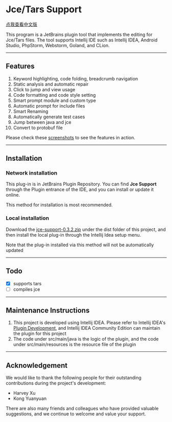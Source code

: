 # Jce/Tars Support
[点我查看中文版](README.md)
 
This program is a JetBrains plugin tool that implements the editing for Jce/Tars files. The tool supports Intellij IDE such as Intellij IDEA, Android Studio, PhpStorm, Webstorm, Goland, and CLion.

-------------------------------
 
## Features
 
1. Keyword highlighting, code folding, breadcrumb navigation
2. Static analysis and automatic repair
3. Click to jump and view usage
4. Code formatting and code style setting
5. Smart prompt module and custom type
6. Automatic prompt for include files
7. Smart Renaming
8. Automatically generate test cases
9. Jump between java and jce
10. Convert to protobuf file
 
Please check these [screenshots](./doc/features.md) to see the features in action. 
 
-------------------------------
 
## Installation
 
### Network installation
 
This plug-in is in JetBrains Plugin Repository. You can find **Jce Support** through the Plugin entrance of the IDE, and you can install or update it online.
 
This method for installation is most recommended.  
 
### Local installation
 
Download the [jce-support-0.3.2.zip](dist/jce-support-0.3.2.zip) under the dist folder of this project, and then install the local plug-in through the Intellij Idea setup menu.
 
Note that the plug-in installed via this method will not be automatically updated
 
 
-------------------------------
 
## Todo
 
- [x] supports tars
- [ ] compiles jce
 
-------------------------------
 
## Maintenance Instructions
 
1. This project is developed using Intellij IDEA. Please refer to Intellij IDEA's [Plugin Development](http://www.jetbrains.org/intellij/sdk/docs/basics/getting_started.html), and Intellij IDEA Community Edition can maintain the plugin for this project
2. The code under src/main/java is the logic of the plugin, and the code under src/main/resources is the resource file of the plugin
 
-------------------------------
 
 
## Acknowledgement
 
We would like to thank the following people for their outstanding contributions during the project's development:
 
* Harvey Xu
* Kong Yuanyuan
 
There are also many friends and colleagues who have provided valuable suggestions, and we continue to welcome and value your support.
 
